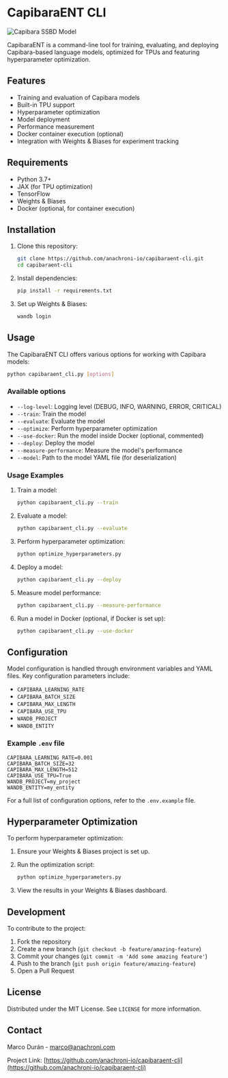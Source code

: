 # CapibaraENT CLI

![Capibara SSBD Model](/capibara_model/src/public/capi33B2.webp)

CapibaraENT is a command-line tool for training, evaluating, and deploying Capibara-based language models, optimized for TPUs and featuring hyperparameter optimization.

## Features

- Training and evaluation of Capibara models
- Built-in TPU support
- Hyperparameter optimization
- Model deployment
- Performance measurement
- Docker container execution (optional)
- Integration with Weights & Biases for experiment tracking

## Requirements

- Python 3.7+
- JAX (for TPU optimization)
- TensorFlow
- Weights & Biases
- Docker (optional, for container execution)

## Installation

1. Clone this repository:

   ```bash
   git clone https://github.com/anachroni-io/capibaraent-cli.git
   cd capibaraent-cli
   ```

2. Install dependencies:

   ```bash
   pip install -r requirements.txt
   ```

3. Set up Weights & Biases:

   ```bash
   wandb login
   ```

## Usage

The CapibaraENT CLI offers various options for working with Capibara models:

```bash
python capibaraent_cli.py [options]
```

### Available options

- `--log-level`: Logging level (DEBUG, INFO, WARNING, ERROR, CRITICAL)
- `--train`: Train the model
- `--evaluate`: Evaluate the model
- `--optimize`: Perform hyperparameter optimization
- `--use-docker`: Run the model inside Docker (optional, commented)
- `--deploy`: Deploy the model
- `--measure-performance`: Measure the model's performance
- `--model`: Path to the model YAML file (for deserialization)

### Usage Examples

1. Train a model:

   ```bash
   python capibaraent_cli.py --train
   ```

2. Evaluate a model:

   ```bash
   python capibaraent_cli.py --evaluate
   ```

3. Perform hyperparameter optimization:

   ```bash
   python optimize_hyperparameters.py
   ```

4. Deploy a model:

   ```bash
   python capibaraent_cli.py --deploy
   ```

5. Measure model performance:

   ```bash
   python capibaraent_cli.py --measure-performance
   ```

6. Run a model in Docker (optional, if Docker is set up):

   ```bash
   python capibaraent_cli.py --use-docker
   ```

## Configuration

Model configuration is handled through environment variables and YAML files. Key configuration parameters include:

- `CAPIBARA_LEARNING_RATE`
- `CAPIBARA_BATCH_SIZE`
- `CAPIBARA_MAX_LENGTH`
- `CAPIBARA_USE_TPU`
- `WANDB_PROJECT`
- `WANDB_ENTITY`

### Example `.env` file

```env
CAPIBARA_LEARNING_RATE=0.001
CAPIBARA_BATCH_SIZE=32
CAPIBARA_MAX_LENGTH=512
CAPIBARA_USE_TPU=True
WANDB_PROJECT=my_project
WANDB_ENTITY=my_entity
```

For a full list of configuration options, refer to the `.env.example` file.

## Hyperparameter Optimization

To perform hyperparameter optimization:

1. Ensure your Weights & Biases project is set up.
2. Run the optimization script:

   ```bash
   python optimize_hyperparameters.py
   ```

3. View the results in your Weights & Biases dashboard.

## Development

To contribute to the project:

1. Fork the repository
2. Create a new branch (`git checkout -b feature/amazing-feature`)
3. Commit your changes (`git commit -m 'Add some amazing feature'`)
4. Push to the branch (`git push origin feature/amazing-feature`)
5. Open a Pull Request

## License

Distributed under the MIT License. See `LICENSE` for more information.

## Contact

Marco Durán - <marco@anachroni.com>

Project Link: [https://github.com/anachroni-io/capibaraent-cli](https://github.com/anachroni-io/capibaraent-cli)
